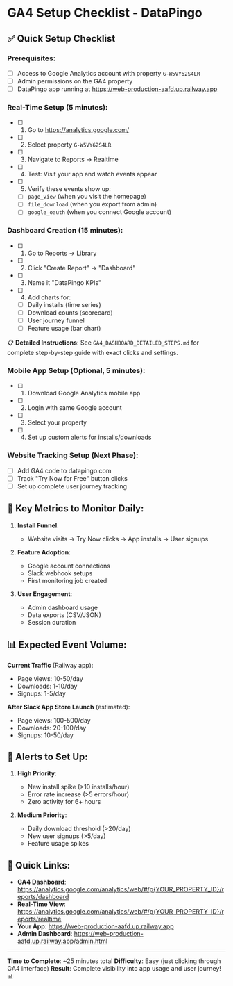 # GA4 Setup Checklist - DataPingo

## ✅ Quick Setup Checklist

### Prerequisites:
- [ ] Access to Google Analytics account with property `G-W5VY62S4LR`
- [ ] Admin permissions on the GA4 property
- [ ] DataPingo app running at https://web-production-aafd.up.railway.app

### Real-Time Setup (5 minutes):
- [ ] 1. Go to https://analytics.google.com/
- [ ] 2. Select property `G-W5VY62S4LR`
- [ ] 3. Navigate to Reports → Realtime
- [ ] 4. Test: Visit your app and watch events appear
- [ ] 5. Verify these events show up:
  - [ ] `page_view` (when you visit the homepage)
  - [ ] `file_download` (when you export from admin)
  - [ ] `google_oauth` (when you connect Google account)

### Dashboard Creation (15 minutes):
- [ ] 1. Go to Reports → Library
- [ ] 2. Click "Create Report" → "Dashboard"
- [ ] 3. Name it "DataPingo KPIs"
- [ ] 4. Add charts for:
  - [ ] Daily installs (time series)
  - [ ] Download counts (scorecard)
  - [ ] User journey funnel
  - [ ] Feature usage (bar chart)

📋 **Detailed Instructions**: See `GA4_DASHBOARD_DETAILED_STEPS.md` for complete step-by-step guide with exact clicks and settings.

### Mobile App Setup (Optional, 5 minutes):
- [ ] 1. Download Google Analytics mobile app
- [ ] 2. Login with same Google account
- [ ] 3. Select your property
- [ ] 4. Set up custom alerts for installs/downloads

### Website Tracking Setup (Next Phase):
- [ ] Add GA4 code to datapingo.com
- [ ] Track "Try Now for Free" button clicks
- [ ] Set up complete user journey tracking

## 🎯 Key Metrics to Monitor Daily:

1. **Install Funnel**:
   - Website visits → Try Now clicks → App installs → User signups

2. **Feature Adoption**:
   - Google account connections
   - Slack webhook setups
   - First monitoring job created

3. **User Engagement**:
   - Admin dashboard usage
   - Data exports (CSV/JSON)
   - Session duration

## 📊 Expected Event Volume:

**Current Traffic** (Railway app):
- Page views: 10-50/day
- Downloads: 1-10/day  
- Signups: 1-5/day

**After Slack App Store Launch** (estimated):
- Page views: 100-500/day
- Downloads: 20-100/day
- Signups: 10-50/day

## 🚨 Alerts to Set Up:

1. **High Priority**:
   - New install spike (>10 installs/hour)
   - Error rate increase (>5 errors/hour)
   - Zero activity for 6+ hours

2. **Medium Priority**:
   - Daily download threshold (>20/day)
   - New user signups (>5/day)
   - Feature usage spikes

## 🔗 Quick Links:

- **GA4 Dashboard**: https://analytics.google.com/analytics/web/#/p{YOUR_PROPERTY_ID}/reports/dashboard
- **Real-Time View**: https://analytics.google.com/analytics/web/#/p{YOUR_PROPERTY_ID}/reports/realtime
- **Your App**: https://web-production-aafd.up.railway.app
- **Admin Dashboard**: https://web-production-aafd.up.railway.app/admin.html

---
**Time to Complete**: ~25 minutes total
**Difficulty**: Easy (just clicking through GA4 interface)
**Result**: Complete visibility into app usage and user journey! 📊
